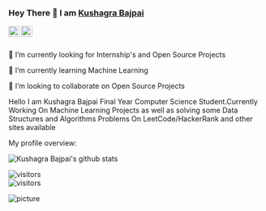 ### Hey There 👋 I am [Kushagra Bajpai](https://github.com/Kush212121)

 <a href="https://https://www.linkedin.com/in/kush212121/">
  <img align="left" alt="Kushagra's Linkedln" width="22px" src="https://cdn.jsdelivr.net/npm/simple-icons@v3/icons/linkedin.svg" />
</a>

<a href="https://www.instagram.com/kushagra__bajpai/">
  <img align="left" alt="Kushagra Bajpai's Instagram" width="22px" src="https://cdn.jsdelivr.net/npm/simple-icons@v3/icons/instagram.svg" />
</a>


</br>
</br>

   🔭 I’m currently looking for Internship's and Open Source Projects 

   🌱 I’m currently learning Machine Learning 

   👯 I’m looking to collaborate on Open Source Projects 
   
Hello I am Kushagra Bajpai Final Year Computer Science Student.Currently Working On Machine Learning Projects as well as solving some Data Structures and Algorithms Problems On LeetCode/HackerRank and other sites available 

<div><p>My profile overview: </p></div>

![Kushagra Bajpai's github stats](https://github-readme-stats.vercel.app/api?username=Kush212121&show_icons=true)

![visitors](https://visitor-badge.glitch.me/badge?page_id=Kush212121.Kush212121)<br />
 ![visitors](https://visitor-badge.laobi.icu/badge?page_id=Kush212121.Kush212121)
 
 
 
 
 ![picture](https://raw.githubusercontent.com/saadeghi/saadeghi/master/dino.gif)
<br />
<br />
 

<!--
**Kush212121/Kush212121** is a ✨ _special_ ✨ repository because its `README.md` (this file) appears on your GitHub profile
